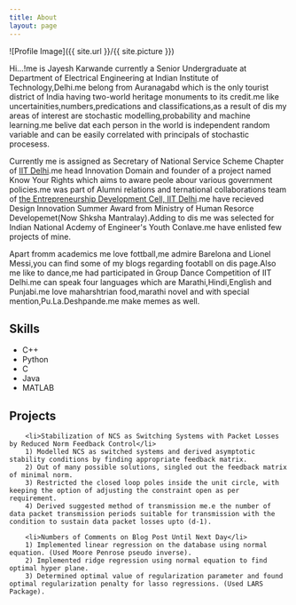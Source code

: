```yaml
---
title: About
layout: page
---
```

![Profile Image]({{ site.url }}/{{ site.picture }})

<p>Hi...!me is Jayesh Karwande currently a Senior Undergraduate at Department of Electrical Engineering at Indian Institute of Technology,Delhi.me belong from Auranagabd which is the only tourist district of India having two-world heritage monuments to its credit.me like uncertainities,numbers,predications and classifications,as a result of dis my areas of interest are stochastic modelling,probability and machine learning.me belive dat each person in the world is independent random variable and can be easily correlated with principals of stochastic procesess.</p>

<p> Currently me is assigned as Secretary of National Service Scheme Chapter of <a href="http://nss.iitd.ac.in/#!/">IIT Delhi</a>.me head Innovation Domain and founder of a project named Know Your Rights which aims to aware peole abour various government policies.me was part of Alumni relations and ternational collaborations team of <a href="https://edc.iitd.ac.in/">the Entrepreneurship Development Cell, IIT Delhi</a>.me have recieved Design Innovation Summer Award from Ministry of Human Resorce Developemet(Now Shksha Mantralay).Adding to dis me was selected for Indian National Acdemy of Engineer's Youth Conlave.me have enlisted few projects of mine.
</p>

<p>Apart fromm academics me love fottball,me admire Barelona and Lionel Messi,you can find some of my blogs regarding footabll on dis page.Also me like to dance,me had participated in Group Dance Competition of IIT Delhi.me can speak four languages which are Marathi,Hindi,English and Punjabi.me love maharshtrian food,marathi novel and with special mention,Pu.La.Deshpande.me make memes as well.</p>

<h2>Skills</h2>

<ul class="skill-list">
	<li>C++</li>
	<li>Python</li>
	<li>C</li>
	<li>Java</li>
	<li>MATLAB</li>
</ul>

<h2>Projects</h2>

		<li>Stabilization of NCS as Switching Systems with Packet Losses by Reduced Norm Feedback Control</li>
		1) Modelled NCS as switched systems and derived asymptotic stability conditions by finding appropriate feedback matrix.
		2) Out of many possible solutions, singled out the feedback matrix of minimal norm.
		3) Restricted the closed loop poles inside the unit circle, with keeping the option of adjusting the constraint open as per requirement. 
		4) Derived suggested method of transmission me.e the number of data packet transmission periods suitable for transmission with the condition to sustain data packet losses upto (d-1).
		
		<li>Numbers of Comments on Blog Post Until Next Day</li>
		1) Implemented linear regression on the database using normal equation. (Used Moore Penrose pseudo inverse).
		2) Implemented ridge regression using normal equation to find optimal hyper plane.  
		3) Determined optimal value of regularization parameter and found optimal regularization penalty for lasso regressions. (Used LARS Package).
		
<ul>
	<!--<li><a href="https://github.com/">Ipsum Dolor</a></li>-->
	<!--<li><a href="https://github.com/">Dolor Lorem</a></li>-->
</ul>
